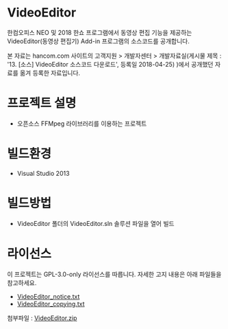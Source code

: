 VideoEditor
=============
한컴오피스 NEO 및 2018 한쇼 프로그램에서 동영상 편집 기능을 제공하는 VideoEditor(동영상 편집기) Add-in 프로그램의 소스코드를 공개합니다.

본 자료는 hancom.com 사이트의 고객지원 > 개발자센터 > 개발자료실(게시물 제목 : '13. [소스] VideoEditor 소스코드 다운로드',  등록일 2018-04-25) )에서 공개했던 자료를 옮겨 등록한 자료입니다. 

프로젝트 설명
=============
* 오픈소스 FFMpeg 라이브러리를 이용하는 프로젝트

빌드환경
=============
* Visual Studio 2013

빌드방법
=============
* VideoEditor 폴더의 VideoEditor.sln 솔루션 파일을 열어 빌드

라이선스
=============
이 프로젝트는 GPL-3.0-only 라이선스를 따릅니다. 자세한 고지 내용은 아래 파일들을 참고하세요.
* [VideoEditor_notice.txt](https://github.com/hancom-io/oss-download/blob/main/videoeditor/VideoEditor_notice.txt)
* [VideoEditor_copying.txt](https://github.com/hancom-io/oss-download/blob/main/videoeditor/VideoEditor_copying.txt)


첨부파일 : [VideoEditor.zip](https://github.com/hancom-io/oss-download/raw/main/videoeditor/VideoEditor.zip)
